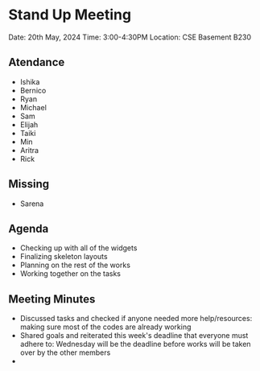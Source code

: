 # Stand Up Meeting
Date: 20th May, 2024
Time: 3:00-4:30PM
Location: CSE Basement B230

## Atendance
- Ishika
- Bernico
- Ryan
- Michael
- Sam
- Elijah
- Taiki
- Min
- Aritra
- Rick

## Missing
- Sarena

## Agenda
- Checking up with all of the widgets
- Finalizing skeleton layouts
- Planning on the rest of the works
- Working together on the tasks

## Meeting Minutes
- Discussed tasks and checked if anyone needed more help/resources: making sure most of the codes are already working
- Shared goals and reiterated this week's deadline that everyone must adhere to: Wednesday will be the deadline before works will be taken over by the other members
- 
